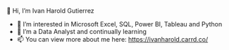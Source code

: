 👋 Hi, I’m Ivan Harold Gutierrez

- 👀 I’m interested in Microsoft Excel, SQL, Power BI, Tableau and Python
- 🌱 I’m a Data Analyst and continually learning
- 📫 You can view more about me here: https://ivanharold.carrd.co/

  
<!---
ivanharoldcg/ivanharoldcg is a ✨ special ✨ repository because its `README.md` (this file) appears on your GitHub profile.
You can click the Preview link to take a look at your changes.
--->
